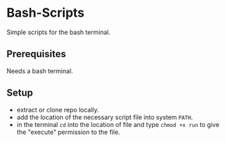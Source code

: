 # Bash-Scripts
Simple scripts for the bash terminal.

## Prerequisites
Needs a bash terminal.

## Setup
+ extract or clone repo locally.
+ add the location of the necessary script file into system `PATH`.
+ in the terminal `cd` into the location of file and type `chmod +x run` to give the "execute" permission to the file.
